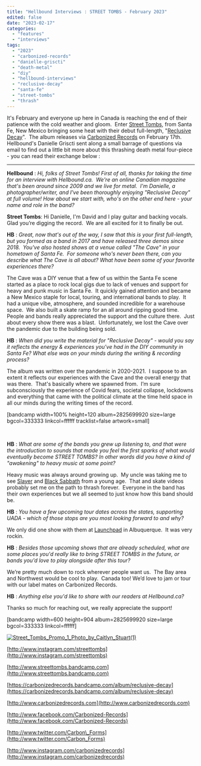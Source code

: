 ```yaml
---
title: "Hellbound Interviews : STREET TOMBS - February 2023"
edited: false
date: "2023-02-17"
categories:
  - "features"
  - "interviews"
tags:
  - "2023"
  - "carbonized-records"
  - "danielle-griscti"
  - "death-metal"
  - "diy"
  - "hellbound-interviews"
  - "reclusive-decay"
  - "santa-fe"
  - "street-tombs"
  - "thrash"
---
```


It's February and everyone up here in Canada is reaching the end of their patience with the cold weather and gloom.  Enter [Street Tombs](http://www.streettombs.bandcamp.com), from Santa Fe, New Mexico bringing some heat with their debut full-length, "[Reclusive Decay](https://carbonizedrecords.bandcamp.com/album/reclusive-decay)".  The album releases via [Carbonized Records](http://www.carbonizedrecords.com) on February 17th.  Hellbound's Danielle Griscti sent along a small barrage of questions via email to find out a little bit more about this thrashing death metal four-piece - you can read their exchange below :

* * *


**Hellbound** : _Hi, folks of Street Tombs! First of all, thanks for taking the time for an interview with_ _Hellbound.ca.  We're an online Canadian magazine that's been around since 2009 and we live_ _for metal.  I'm Danielle, a photographer/writer, and I've been thoroughly enjoying "Reclusive_ _Decay" at full volume! How about we start with, who's on the other end here - your name and_ _role in the band?_

**Street Tombs**: Hi Danielle, I'm David and I play guitar and backing vocals.  Glad you’re digging the record.  We are all excited for it to finally be out.


**HB** : _Great, now that's out of the way, I saw that this is your first full-length, but you formed as a_ _band in 2017 and have released three demos since 2018.  You've also hosted shows at a venue_ _called "The Cave" in your hometown of Santa Fe.  For someone who's never been there, can_ _you describe what The Cave is all about? What have been some of your favorite experiences_ _there?_


The Cave was a DIY venue that a few of us within the Santa Fe scene started as a place to rock local gigs due to lack of venues and support for heavy and punk music in Santa Fe.  It quickly gained attention and became a New Mexico staple for local, touring, and international bands to play.  It had a unique vibe, atmosphere, and sounded incredible for a warehouse space.  We also built a skate ramp for an all around ripping good time.  People and bands really appreciated the support and the culture there.  Just about every show there was a blast.  Unfortunately, we lost the Cave over the pandemic due to the building being sold.


**HB** : _When did you write the material for "Reclusive Decay" - would you say it reflects the energy &_ _experiences you've had in the DIY community in Santa Fe? What else was on your minds_ _during the writing & recording process?_


The album was written over the pandemic in 2020-2021.  I suppose to an extent it reflects our experiences with the Cave and the overall energy that was there.  That's basically where we spawned from.  I’m sure subconsciously the experience of Covid fears, societal collapse, lockdowns and everything that came with the political climate at the time held space in all our minds during the writing times of the record.

\[bandcamp width=100% height=120 album=2825699920 size=large bgcol=333333 linkcol=ffffff tracklist=false artwork=small\]

 

**HB** : _What are some of the bands you grew up listening to, and that were the introduction to sounds_ _that made you feel the first sparks of what would eventually become STREET TOMBS? In other_ _words did you have a kind of "awakening" to heavy music at some point?_


Heavy music was always around growing up.  My uncle was taking me to see [Slayer](https://hellbound.ca/?s=slayer) and [Black Sabbath](https://hellbound.ca/?s=black+sabbath) from a young age.  That and skate videos probably set me on the path to thrash forever.  Everyone in the band has their own experiences but we all seemed to just know how this band should be.

**HB** : _You have a few upcoming tour dates across the states, supporting UADA - which of those_ _stops are you most looking forward to and why?_


We only did one show with them at [Launchpad](https://launchpadrocks.com/) in Albuquerque.  It was very rockin.


**HB** : _Besides those upcoming shows that are already scheduled, what are some places you'd really_ _like to bring STREET TOMBS in the future, or bands you'd love to play alongside after this tour?_


We’re pretty much down to rock wherever people want us.  The Bay area and Northwest would be cool to play.  Canada too! We’d love to jam or tour with our label mates on Carbonized Records.


**HB** : _Anything else you'd like to share with our readers at Hellbound.ca?_


Thanks so much for reaching out, we really appreciate the support!

\[bandcamp width=600 height=904 album=2825699920 size=large bgcol=333333 linkcol=ffffff\]

[![Street_Tombs_Promo_1_Photo_by_Caitlyn_Stuart(1)](https://hellbound.ca/wp-content/uploads/2023/02/Street_Tombs_Promo_1_Photo_by_Caitlyn_Stuart1-e1676588189935.jpg)](https://hellbound.ca/wp-content/uploads/2023/02/Street_Tombs_Promo_1_Photo_by_Caitlyn_Stuart1-e1676588189935.jpg)

[http://www.instagram.com/streettombs](http://www.instagram.com/streettombs)

[http://www.streettombs.bandcamp.com](http://www.streettombs.bandcamp.com)

[https://carbonizedrecords.bandcamp.com/album/reclusive-decay](https://carbonizedrecords.bandcamp.com/album/reclusive-decay)

[http://www.carbonizedrecords.com](http://www.carbonizedrecords.com)

[http://www.facebook.com/Carbonized-Records](http://www.facebook.com/Carbonized-Records)

[http://www.twitter.com/Carbon\_Forms](http://www.twitter.com/Carbon_Forms)

[http://www.instagram.com/carbonizedrecords](http://www.instagram.com/carbonizedrecords)
